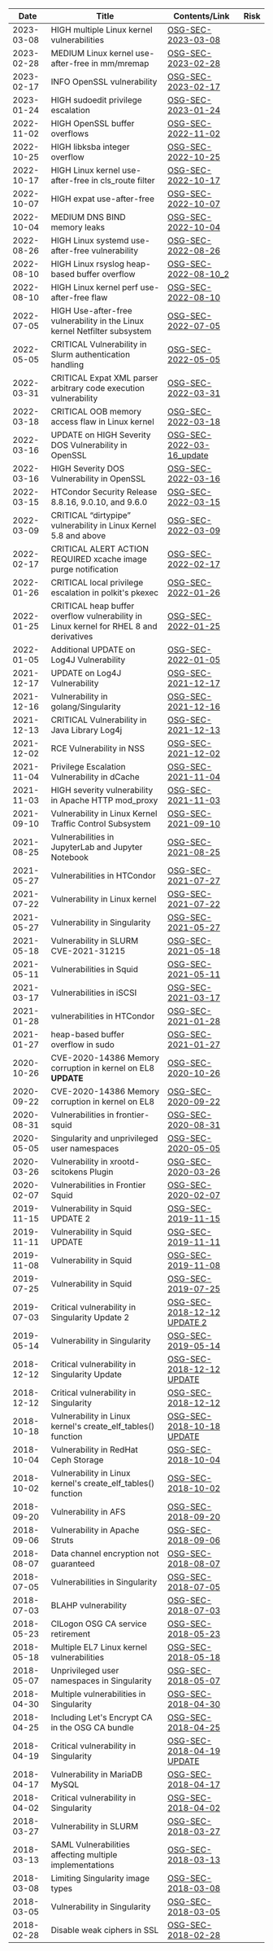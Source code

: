 
| Date        | Title                                                 | Contents/Link       |   Risk        |
|-------------|-------------------------------------------------------|---------------------|---------------|
| 2023-03-08  | HIGH multiple Linux kernel vulnerabilities | [OSG-SEC-2023-03-08](./vulns/OSG-SEC-2023-03-08.md) |     |
| 2023-02-28  | MEDIUM Linux kernel use-after-free in mm/mremap | [OSG-SEC-2023-02-28](./vulns/OSG-SEC-2023-02-28.md) |     |
| 2023-02-17  | INFO OpenSSL vulnerability | [OSG-SEC-2023-02-17](./vulns/OSG-SEC-2023-02-17.md) |     |
| 2023-01-24  | HIGH sudoedit privilege escalation | [OSG-SEC-2023-01-24](./vulns/OSG-SEC-2023-01-24.md) |     |
| 2022-11-02  | HIGH OpenSSL buffer overflows | [OSG-SEC-2022-11-02](./vulns/OSG-SEC-2022-11-02.md) |     |
| 2022-10-25  | HIGH libksba integer overflow | [OSG-SEC-2022-10-25](./vulns/OSG-SEC-2022-10-25.md) |     |
| 2022-10-17  | HIGH Linux kernel use-after-free in cls_route filter | [OSG-SEC-2022-10-17](./vulns/OSG-SEC-2022-10-17.md) |     |
| 2022-10-07  | HIGH expat use-after-free | [OSG-SEC-2022-10-07](./vulns/OSG-SEC-2022-10-07.md) |     |
| 2022-10-04  | MEDIUM DNS BIND memory leaks | [OSG-SEC-2022-10-04](./vulns/OSG-SEC-2022-10-04.md) |     |
| 2022-08-26  | HIGH Linux systemd use-after-free vulnerability | [OSG-SEC-2022-08-26](./vulns/OSG-SEC-2022-08-26.md) |     |
| 2022-08-10  | HIGH Linux rsyslog heap-based buffer overflow | [OSG-SEC-2022-08-10_2](./vulns/OSG-SEC-2022-08-10_2.md) |     |
| 2022-08-10  | HIGH Linux kernel perf use-after-free flaw | [OSG-SEC-2022-08-10](./vulns/OSG-SEC-2022-08-10.md)  |     |
| 2022-07-05  | HIGH Use-after-free vulnerability in the Linux kernel Netfilter subsystem | [OSG-SEC-2022-07-05](./vulns/OSG-SEC-2022-07-05.md) |     |
| 2022-05-05  | CRITICAL Vulnerability in Slurm authentication handling | [OSG-SEC-2022-05-05](./vulns/OSG-SEC-2022-05-05.md) |     |
| 2022-03-31  | CRITICAL Expat XML parser arbitrary code execution vulnerability | [OSG-SEC-2022-03-31](./vulns/OSG-SEC-2022-03-31.md) |     |
| 2022-03-18  | CRITICAL OOB memory access flaw in Linux kernel | [OSG-SEC-2022-03-18](./vulns/OSG-SEC-2022-03-18.md) |     |
| 2022-03-16  | UPDATE on HIGH Severity DOS Vulnerability in OpenSSL | [OSG-SEC-2022-03-16_update](./vulns/OSG-SEC-2022-03-16_update.md) |     |
| 2022-03-16  | HIGH Severity DOS Vulnerability in OpenSSL | [OSG-SEC-2022-03-16](./vulns/OSG-SEC-2022-03-16.md) |     |
| 2022-03-15  | HTCondor Security Release 8.8.16, 9.0.10, and 9.6.0 | [OSG-SEC-2022-03-15](./vulns/OSG-SEC-2022-03-15.md) |     |
| 2022-03-09  | CRITICAL “dirtypipe” vulnerability in Linux Kernel 5.8 and above | [OSG-SEC-2022-03-09](./vulns/OSG-SEC-2022-03-09.md) |     |
| 2022-02-17  | CRITICAL ALERT ACTION REQUIRED xcache image purge notification | [OSG-SEC-2022-02-17](./vulns/OSG-SEC-2022-02-17.md) |     |
| 2022-01-26  | CRITICAL local privilege escalation in polkit's pkexec | [OSG-SEC-2022-01-26](./vulns/OSG-SEC-2022-01-26.md) |     |
| 2022-01-25  | CRITICAL heap buffer overflow vulnerability in Linux kernel for RHEL 8 and derivatives | [OSG-SEC-2022-01-25](./vulns/OSG-SEC-2022-01-25.md) |     |
| 2022-01-05  | Additional UPDATE on Log4J Vulnerability | [OSG-SEC-2022-01-05](./vulns/OSG-SEC-2022-01-05.md) |     |
| 2021-12-17  | UPDATE on Log4J Vulnerability | [OSG-SEC-2021-12-17](./vulns/OSG-SEC-2021-12-17.md) |     |
| 2021-12-16  | Vulnerability in golang/Singularity | [OSG-SEC-2021-12-16](./vulns/OSG-SEC-2021-12-16.md) |     |
| 2021-12-13  | CRITICAL Vulnerability in Java Library Log4j | [OSG-SEC-2021-12-13](./vulns/OSG-SEC-2021-12-13.md) |     |
| 2021-12-02  | RCE Vulnerability in NSS | [OSG-SEC-2021-12-02](./vulns/OSG-SEC-2021-12-02.md) |     |
| 2021-11-04  | Privilege Escalation Vulnerability in dCache | [OSG-SEC-2021-11-04](./vulns/OSG-SEC-2021-11-04.md) |     | 
| 2021-11-03  | HIGH severity vulnerability in Apache HTTP mod_proxy | [OSG-SEC-2021-11-03](./vulns/OSG-SEC-2021-11-03.md) |     |
| 2021-09-10  | Vulnerability in Linux Kernel Traffic Control Subsystem | [OSG-SEC-2021-09-10](./vulns/OSG-SEC-2021-09-10-Vulnerability-in-Linux-Kernel-Traffic-Control-Subsystem.md) |     | 
| 2021-08-25  | Vulnerabilities in JupyterLab and Jupyter Notebook | [OSG-SEC-2021-08-25](./vulns/OSG-SEC-2021-08-25-Vulnerabilities-in-JupyterLab-and-Jupyter-Notebook.md) |     | 
| 2021-05-27  | Vulnerabilities in HTCondor | [OSG-SEC-2021-07-27](./vulns/OSG-SEC-2021-07-27-Vulnerabilities-in-HTCondor.md) |     | 
| 2021-07-22  | Vulnerability in Linux kernel | [OSG-SEC-2021-07-22](./vulns/OSG-SEC-2021-07-22-Vulnerability-in-Linux-kernel.md) |     | 
| 2021-05-27  | Vulnerability in Singularity | [OSG-SEC-2021-05-27](./vulns/OSG-SEC-2021-05-27-Vulnerability-in-Singularity.md) |     | 
| 2021-05-18  | Vulnerability in SLURM CVE-2021-31215 | [OSG-SEC-2021-05-18](./vulns/OSG-SEC-2021-05-18-Vulnerability-in-SLURM-CVE-2021-31215.md) |     | 
| 2021-05-11  | Vulnerabilities in Squid | [OSG-SEC-2021-05-11](./vulns/OSG-SEC-2021-05-11-Vulnerabilities-in-Squid.md) |     | 
| 2021-03-17  | Vulnerabilities in iSCSI | [OSG-SEC-2021-03-17](./vulns/OSG-SEC-2021-03-17-Vulnerabilities-in-iSCSI.md) |     | 
| 2021-01-28  | vulnerabilities in HTCondor | [OSG-SEC-2021-01-28](./vulns/OSG-SEC-2021-01-28-vulnerabilities-in-HTCondor.md) |     | 
| 2021-01-27  | heap-based buffer overflow in sudo | [OSG-SEC-2021-01-27](./vulns/OSG-SEC-2021-01-27-heap-based-buffer-overflow-in-sudo.md) |     |
| 2020-10-26  | CVE-2020-14386 Memory corruption in kernel on EL8 **UPDATE** | [OSG-SEC-2020-10-26](./vulns/OSG-SEC-2020-09-22-CVE-2020-14386-Memory-corruption-in-kernel-on-EL8-UPDATE.md) |     | 
| 2020-09-22  | CVE-2020-14386 Memory corruption in kernel on EL8 | [OSG-SEC-2020-09-22](./vulns/OSG-SEC-2020-09-22-CVE-2020-14386-Memory-corruption-in-kernel-on-EL8.md) |     |
| 2020-08-31  | Vulnerabilities in frontier-squid | [OSG-SEC-2020-08-31](./vulns/OSG-SEC-2020-08-31-Vulnerabilities-in-frontier-squid.md) |     |
| 2020-05-05  | Singularity and unprivileged user namespaces | [OSG-SEC-2020-05-05](./vulns/OSG-SEC-2020-05-05-Singularity-and-unprivileged-user-namespaces.md) |     |
| 2020-03-26  | Vulnerability in xrootd-scitokens Plugin| [OSG-SEC-2020-03-26](./vulns/OSG-SEC-2020-03-26-Vulnerability-in-xrootd-scitokens-plugin.md) |     |
| 2020-02-07  | Vulnerabilities in Frontier Squid| [OSG-SEC-2020-02-07](./vulns/OSG-SEC-2020-02-07-Vulnerabilities-in-frontier-squid.md) |     |
| 2019-11-15  | Vulnerability in Squid UPDATE 2| [OSG-SEC-2019-11-15](./vulns/OSG-SEC-2019-11-15-Vulnerability-in-Squid-UPDATE-2.md) |     |
| 2019-11-11  | Vulnerability in Squid UPDATE| [OSG-SEC-2019-11-11](./vulns/OSG-SEC-2019-11-11-Vulnerability-in-Squid-UPDATE.md) |     |
| 2019-11-08  | Vulnerability in Squid | [OSG-SEC-2019-11-08](./vulns/OSG-SEC-2019-11-08-Vulnerability-in-Squid.md) |     |
| 2019-07-25  | Vulnerability in Squid | [OSG-SEC-2019-07-25](./vulns/OSG-SEC-2019-07-25-Vulnerability-in-Squid.md) |     |
| 2019-07-03  | Critical vulnerability in Singularity Update 2 | [OSG-SEC-2018-12-12 UPDATE 2](./vulns/OSG-SEC-2018-12-12-Critical-vulnerability-in-Singularity-Update-2.md) |     |
| 2019-05-14  | Vulnerability in Singularity | [OSG-SEC-2019-05-14](./vulns/OSG-SEC-2019-05-14-Vulnerability-in-Singularity.md) |     |
| 2018-12-12  | Critical vulnerability in Singularity Update | [OSG-SEC-2018-12-12 UPDATE](./vulns/OSG-SEC-2018-12-12-Critical-vulnerability-in-Singularity-Update.md) |     |
| 2018-12-12  | Critical vulnerability in Singularity | [OSG-SEC-2018-12-12](./vulns/OSG-SEC-2018-12-12-Critical-vulnerability-in-Singularity.md) |     |
| 2018-10-18  | Vulnerability in Linux kernel's create_elf_tables() function | [OSG-SEC-2018-10-18 UPDATE](./vulns/OSG-SEC-2018-10-18-Vulnerability-in-Linux-kernel-Update.md) |     |
| 2018-10-04  | Vulnerability in RedHat Ceph Storage | [OSG-SEC-2018-10-04](./vulns/OSG-SEC-2018-10-04-Vulnerability-in-Red-Hat-Ceph-Storage.md) |     |
| 2018-10-02  | Vulnerability in Linux kernel's create_elf_tables() function | [OSG-SEC-2018-10-02](./vulns/OSG-SEC-2018-10-02-Vulnerability-in-Linux-kernel.md) |     |
| 2018-09-20  | Vulnerability in AFS | [OSG-SEC-2018-09-20](./vulns/OSG-SEC-2018-09-20-Vulnerabilities-in-AFS.md) |     |
| 2018-09-06  | Vulnerability in Apache Struts | [OSG-SEC-2018-09-06](./vulns/OSG-SEC-2018-09-06-Apache-Struts-Vulnerability.md) |     |
| 2018-08-07  | Data channel encryption not guaranteed | [OSG-SEC-2018-08-07](./vulns/OSG-SEC-2018-08-07-data-channel-encryption-not-guaranteed.md) |     |
| 2018-07-05  | Vulnerabilities in Singularity | [OSG-SEC-2018-07-05](./vulns/OSG-SEC-2018-07-05-Singularity-Vulnerabilities.md) |     |
| 2018-07-03  | BLAHP vulnerability | [OSG-SEC-2018-07-03](./vulns/OSG-SEC-2018-07-03-BLAHP-Vulnerability.md) |     |
| 2018-05-23  | CILogon OSG CA service retirement | [OSG-SEC-2018-05-23](./vulns/OSG-SEC-2018-05-23-OSG-CA-service-retirement.md) |     |
| 2018-05-18  | Multiple EL7 Linux kernel vulnerabilities | [OSG-SEC-2018-05-18](./vulns/OSG-SEC-2018-05-18-Multiple-EL7-Linux-kernel-vulnerabilities.md) |     |
| 2018-05-07  | Unprivileged user namespaces in Singularity| [OSG-SEC-2018-05-07](./vulns/OSG-SEC-2018-05-07-Unprivileged-User-Namespaces-vulnerability.md) |     |
| 2018-04-30  | Multiple vulnerabilities in Singularity | [OSG-SEC-2018-04-30](./vulns/OSG-SEC-2018-04-30-Multiple-Singularity-Vulnerabilities.md) |     |
| 2018-04-25  | Including Let's Encrypt CA in the OSG CA bundle | [OSG-SEC-2018-04-25](./vulns/OSG-SEC-2018-04-25-Including-Lets-Encrypt-in-OSG-CA-bundle.md) |     |
| 2018-04-19  | Critical vulnerability in Singularity | [OSG-SEC-2018-04-19 UPDATE](./vulns/OSG-SEC-2018-04-19-Critical-Vulnerability-in-Singularity-Update.md) |     |
| 2018-04-17  | Vulnerability in MariaDB MySQL | [OSG-SEC-2018-04-17](./vulns/OSG-SEC-2018-04-17-Vulnerability-in-MariaDB-MySQL.md) |     |
| 2018-04-02  | Critical vulnerability in Singularity | [OSG-SEC-2018-04-02](./vulns/OSG-SEC-2018-04-02-Critical-Vulnerability-in-Singularity.md) |     |
| 2018-03-27  | Vulnerability in SLURM |[OSG-SEC-2018-03-27](./vulns/OSG-SEC-2018-03-27-SLURM-Vulnerability.md) |     |
| 2018-03-13  | SAML Vulnerabilities affecting multiple implementations | [OSG-SEC-2018-03-13](./vulns/OSG-SEC-2018-03-13-SAML-Vulnerabilities-affecting-multiple-implementations.md) |     |
| 2018-03-08  | Limiting Singularity image types | [OSG-SEC-2018-03-08](./vulns/OSG-SEC-2018-03-08-Limiting-Singularity-image-types.md) |     | 
| 2018-03-05  | Vulnerability in Singularity| [OSG-SEC-2018-03-05](./vulns/OSG-SEC-2018-03-05-Singularity-Vulnerability.md)|     |
| 2018-02-28  | Disable weak ciphers in SSL| [OSG-SEC-2018-02-28](./vulns/OSG-SEC-2018-02-28-Weak-SSL-ciphers.md)|     |
